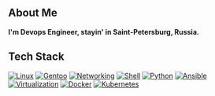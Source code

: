 ## About Me
**I'm Devops Engineer, stayin' in Saint-Petersburg, Russia.** 

## Tech Stack
[![Linux](https://img.shields.io/badge/Linux-003366?style=for-the-badge&logo=linux&logoColor=white)](https://www.linux.org/)
[![Gentoo](https://img.shields.io/badge/Gentoo-4B7455?style=for-the-badge&logo=gentoo&logoColor=white)](https://www.gentoo.org/)
[![Networking](https://img.shields.io/badge/Networking-2C88DF?style=for-the-badge&logo=gns3&logoColor=white)](https://www.gns3.com/)
[![Shell](https://img.shields.io/badge/Shell-434343?style=for-the-badge&logo=gnu-bash&logoColor=white)](https://www.gnu.org/software/bash/)
[![Python](https://img.shields.io/badge/Python-4B8BBE?style=for-the-badge&logo=python&logoColor=white)](https://www.python.org/)
[![Ansible](https://img.shields.io/badge/Ansible-B52E31?style=for-the-badge&logo=ansible&logoColor=white)](https://www.ansible.com/)
[![Virtualization](https://img.shields.io/badge/Virtualization-2188FF?style=for-the-badge&logo=virtualbox&logoColor=white)](https://www.virtualbox.org/)
[![Docker](https://img.shields.io/badge/Docker-1A73E8?style=for-the-badge&logo=docker&logoColor=white)](https://www.docker.com/)
[![Kubernetes](https://img.shields.io/badge/Kubernetes-00558C?style=for-the-badge&logo=kubernetes&logoColor=white)](https://kubernetes.io/)
